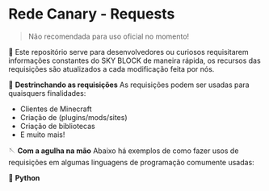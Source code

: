 # Rede Canary - Requests
> Não recomendada para uso oficial no momento!

🧩 Este repositório serve para desenvolvedores ou curiosos requisitarem informações constantes do SKY BLOCK de maneira rápida,
os recursos das requisições são atualizados a cada modificação feita por nós.

🧶 **Destrinchando as requisições**
As requisições podem ser usadas para quaisquers finalidades:
  - Clientes de Minecraft
  - Criação de (plugins/mods/sites)
  - Criação de bibliotecas
  - E muito mais!

🪡 **Com a agulha na mão**
Abaixo há exemplos de como fazer usos de requisições em algumas
linguagens de programação comumente usadas:

🐍 **Python**
